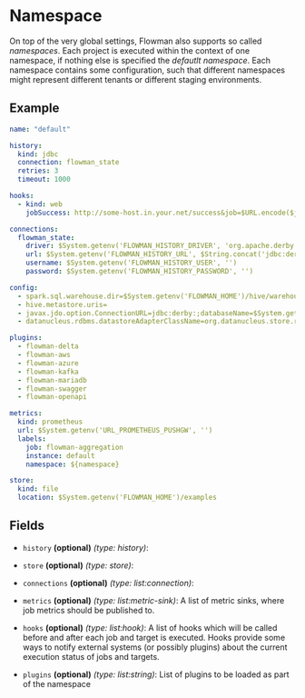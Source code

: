 # Namespace

On top of the very global settings, Flowman also supports so called *namespaces*. Each project is executed within the
context of one namespace, if nothing else is specified the *defautlt namespace*. Each namespace contains some 
configuration, such that different namespaces might represent different tenants or different staging environments.

## Example
```yaml
name: "default"

history:
  kind: jdbc
  connection: flowman_state
  retries: 3
  timeout: 1000

hooks:
  - kind: web
    jobSuccess: http://some-host.in.your.net/success&job=$URL.encode($job)&force=$force

connections:
  flowman_state:
    driver: $System.getenv('FLOWMAN_HISTORY_DRIVER', 'org.apache.derby.jdbc.EmbeddedDriver')
    url: $System.getenv('FLOWMAN_HISTORY_URL', $String.concat('jdbc:derby:', $System.getenv('FLOWMAN_HOME'), '/logdb;create=true'))
    username: $System.getenv('FLOWMAN_HISTORY_USER', '')
    password: $System.getenv('FLOWMAN_HISTORY_PASSWORD', '')

config:
  - spark.sql.warehouse.dir=$System.getenv('FLOWMAN_HOME')/hive/warehouse
  - hive.metastore.uris=
  - javax.jdo.option.ConnectionURL=jdbc:derby:;databaseName=$System.getenv('FLOWMAN_HOME')/hive/db;create=true
  - datanucleus.rdbms.datastoreAdapterClassName=org.datanucleus.store.rdbms.adapter.DerbyAdapter

plugins:
  - flowman-delta
  - flowman-aws
  - flowman-azure
  - flowman-kafka
  - flowman-mariadb
  - flowman-swagger
  - flowman-openapi

metrics:
  kind: prometheus
  url: $System.getenv('URL_PROMETHEUS_PUSHGW', '')
  labels:
    job: flowman-aggregation
    instance: default
    namespace: ${namespace}

store:
  kind: file
  location: $System.getenv('FLOWMAN_HOME')/examples
```

## Fields

* `history` **(optional)** *(type: history)*:

* `store` **(optional)** *(type: store)*:

* `connections` **(optional)** *(type: list:connection)*:

* `metrics` **(optional)** *(type: list:metric-sink)*:
A list of metric sinks, where job metrics should be published to.

* `hooks` **(optional)** *(type: list:hook)*:
A list of hooks which will be called before and after each job and target is executed. Hooks provide some ways to
notify external systems (or possibly plugins) about the current execution status of jobs and targets.

* `plugins` **(optional)** *(type: list:string)*:
List of plugins to be loaded as part of the namespace
